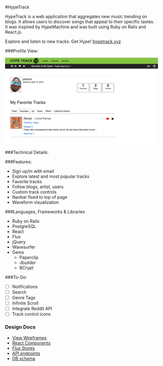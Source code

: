 #HypeTrack

HypeTrack is a web application that aggregates new music trending on blogs. It allows users to discover songs that appeal to their specific tastes. It was inspired by HypeMachine and was built using Ruby on Rails and React.js.

Explore and listen to new tracks. Get Hype! [hypetrack.xyz](http://www.hypetrack.xyz/)

###Profile View:

![profile]

###Technical Details:

###Features:
* Sign up/in with email
* Explore latest and most popular tracks
* Favorite tracks
* Follow blogs, artist, users
* Custom track controls
* Navbar fixed to top of page
* Waveform visualization

###Languages, Frameworks & Libraries
* Ruby on Rails
* PostgreSQL
* React
* Flux
* jQuery
* Wavesurfer
* Gems
  * Paperclip
  * Jbuilder
  * BCrypt

###To-Do:
* [ ] Notifications
* [ ] Search
* [ ] Genre Tags
* [ ] Infinite Scroll
* [ ] Integrate Reddit API
* [ ] Track control icons

### Design Docs
* [View Wireframes][views]
* [React Components][components]
* [Flux Stores][stores]
* [API endpoints][api-endpoints]
* [DB schema][schema]

[profile]: ./app/assets/images/profile.png

[views]: ./project-proposal-master/docs/views.md
[components]: ./project-proposal-master/docs/components.md
[stores]: ./project-proposal-master/docs/stores.md
[api-endpoints]: ./project-proposal-master/docs/api-endpoints.md
[schema]: ./project-proposal-master/docs/schema.md
